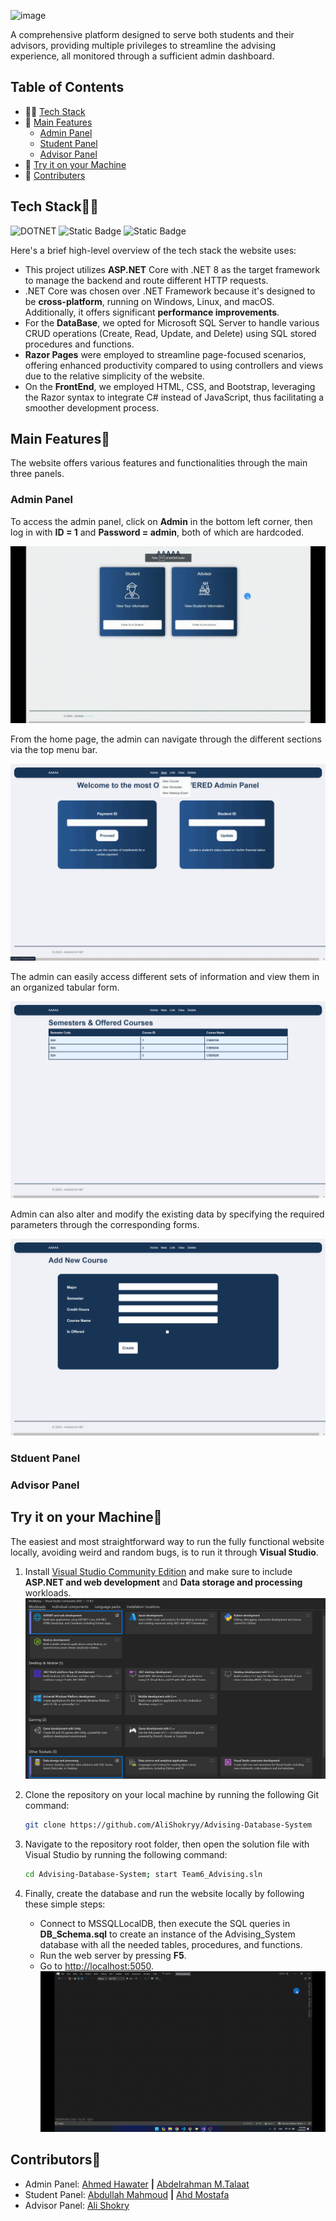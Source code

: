 ![image](https://www.pwcs.edu/userfiles/servers/server_340140/image/student-services/school-counseling/academic_advising.png)

A comprehensive platform designed to serve both students and their advisors, providing multiple privileges to streamline the advising experience, all monitored through a sufficient admin dashboard.

## Table of Contents

- 🧑‍💻 [Tech Stack](#tech-stack)
- 🛫 [Main Features](#main-features)
  - [Admin Panel](#admin-panel)
  - [Student Panel](#stduent-panel)
  - [Advisor Panel](#advisor-panel)
- 🔨 [Try it on your Machine](#try-it-on-your-machine)
- 🤝 [Contributers](#contributors)

## Tech Stack🧑‍💻

![DOTNET](https://img.shields.io/badge/.NET_8-%20%23512BD4?style=for-the-badge&logo=dotnet&logoColor=white&labelColor=%23512BD4&color=%23512BD4)
![Static Badge](https://img.shields.io/badge/MSSQL-%23CC2927?style=for-the-badge&logo=microsoftsqlserver&logoColor=white&labelColor=%23CC2927&color=%23CC2927)
![Static Badge](https://img.shields.io/badge/Razor%20Pages-%23512BD4?style=for-the-badge&logo=blazor&logoColor=white&labelColor=%23512BD4&color=%23512BD4)

Here's a brief high-level overview of the tech stack the website uses:

- This project utilizes **ASP.NET** Core with .NET 8 as the target framework to manage the backend and route different HTTP requests.
- .NET Core was chosen over .NET Framework because it's designed to be **cross-platform**, running on Windows, Linux, and macOS. Additionally, it offers significant **performance improvements**.
- For the **DataBase**, we opted for Microsoft SQL Server to handle various CRUD operations (Create, Read, Update, and Delete) using SQL stored procedures and functions.
- **Razor Pages** were employed to streamline page-focused scenarios, offering enhanced productivity compared to using controllers and views due to the relative simplicity of the website.
- On the **FrontEnd**, we employed HTML, CSS, and Bootstrap, leveraging the Razor syntax to integrate C# instead of JavaScript, thus facilitating a smoother development process.

## Main Features🛫

The website offers various features and functionalities through the main three panels.

### Admin Panel

To access the admin panel, click on **Admin** in the bottom left corner, then log in with **ID = 1** and **Password = admin**, both of which are hardcoded.

![ACEESS_ADMIN](readme_assets/admin_login.gif)

From the home page, the admin can navigate through the different sections via the top menu bar.

![SECTIONS](readme_assets/admin_sections.gif)

The admin can easily access different sets of information and view them in an organized tabular form.

![TABLES](readme_assets/table_view.png)

Admin can also alter and modify the existing data by specifying the required parameters through the corresponding forms.

![FORMS](readme_assets/admin_form.png)

### Stduent Panel

### Advisor Panel

## Try it on your Machine🔨

The easiest and most straightforward way to run the fully functional website locally, avoiding weird and random bugs, is to run it through **Visual Studio**.

1. Install [Visual Studio Community Edition](https://visualstudio.microsoft.com/vs/community/) and make sure to include **ASP\.NET and web development** and **Data storage and processing** workloads.
![WORKLOADS](readme_assets/workloads.png)

2. Clone the repository on your local machine by running the following Git command:

    ```bash
    git clone https://github.com/AliShokryy/Advising-Database-System
    ```

3. Navigate to the repository root folder, then open the solution file with Visual Studio by running the following command:

    ```bash
    cd Advising-Database-System; start Team6_Advising.sln
    ```

4. Finally, create the database and run the website locally by following these simple steps:
   - Connect to MSSQLLocalDB, then execute the SQL queries in **DB_Schema.sql** to create an instance of the Advising_System database with all the needed tables, procedures, and functions.
   - Run the web server by pressing **F5**.
   - Go to [http://localhost:5050](http://localhost:5050).
![DB](readme_assets/db_connection.gif)

## Contributors🤝

- Admin Panel: [Ahmed Hawater](https://github.com/AhmedHawater2003) **|** [Abdelrahman M.Talaat](https://github.com/Talaat-jr)
- Student Panel: [Abdullah Mahmoud](https://github.com/dodzii) **|** [Ahd Mostafa](https://github.com/AhdMostafa0)
- Advisor Panel: [Ali Shokry](https://github.com/AliShokryy)
